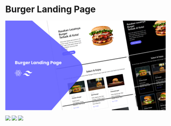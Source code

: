 # Burger Landing Page

![cover](/public/burger-v1.jpg)

<img src="https://img.shields.io/badge/React-20232A?style=for-the-badge&logo=react&logoColor=61DAFB" /> <img src="https://img.shields.io/badge/Tailwind_CSS-38B2AC?style=for-the-badge&logo=tailwind-css&logoColor=white" /> <img src="https://img.shields.io/badge/daisyUI-1ad1a5?style=for-the-badge&logo=daisyui&logoColor=white" />
